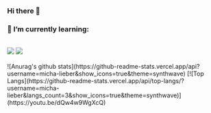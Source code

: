 ### Hi there 👋
### 🌱 I’m currently learning:
<br>
<image src="https://img.shields.io/badge/HTML5-E34F26?style=for-the-badge&logo=html5&logoColor=white" />
<image src="https://img.shields.io/badge/CSS-239120?&style=for-the-badge&logo=css3&logoColor=white" />
<br><br>
![Anurag's github stats](https://github-readme-stats.vercel.app/api?username=micha-lieber&show_icons=true&theme=synthwave)
[![Top Langs](https://github-readme-stats.vercel.app/api/top-langs/?username=micha-lieber&langs_count=3&show_icons=true&theme=synthwave)](https://youtu.be/dQw4w9WgXcQ)
